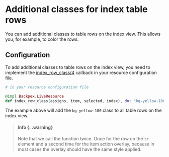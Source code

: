 # Additional classes for index table rows

You can add additional classes to table rows on the index view. This allows you, for example, to color the rows. 

## Configuration

To add additional classes to table rows on the index view, you need to implement the [index_row_class/4](Backpex.LiveResource.html#c:index_row_class/4) callback in your resource configuration file.

```elixir
# in your resource configuration file

@impl Backpex.LiveResource
def index_row_class(assigns, item, selected, index), do: "bg-yellow-100"
```

The example above will add the `bg-yellow-100` class to all table rows on the index view.

> #### Info {: .warning}
>
> Note that we call the function twice. Once for the row on the `tr` element and a second time for the item action overlay, because in most cases the overlay should have the same style applied.
